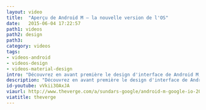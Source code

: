 ```yaml
---
layout: video
title:  "Aperçu de Android M – la nouvelle version de l'OS"
date:   2015-06-04 17:22:57
path1: videos
path2: design
path3:
category: videos
tags:
- videos-android
- videos-design
- videos-material-design
intro: "Découvrez en avant première le design d'interface de Android M, la prochaine version de l'OS."
description: "Découvrez en avant première le design d'interface de Android M, la prochaine version de l'OS."
id-youtube: vVkii3OAxJA
viaurl: http://www.theverge.com/a/sundars-google/android-m-google-io-2015
viatitle: theverge
---
```

